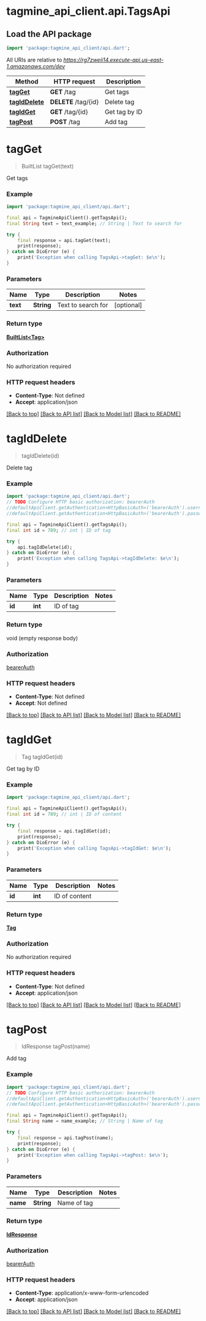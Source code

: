 # tagmine_api_client.api.TagsApi

## Load the API package
```dart
import 'package:tagmine_api_client/api.dart';
```

All URIs are relative to *https://rg7zweii14.execute-api.us-east-1.amazonaws.com/dev*

Method | HTTP request | Description
------------- | ------------- | -------------
[**tagGet**](TagsApi.md#tagget) | **GET** /tag | Get tags
[**tagIdDelete**](TagsApi.md#tagiddelete) | **DELETE** /tag/{id} | Delete tag
[**tagIdGet**](TagsApi.md#tagidget) | **GET** /tag/{id} | Get tag by ID
[**tagPost**](TagsApi.md#tagpost) | **POST** /tag | Add tag


# **tagGet**
> BuiltList<Tag> tagGet(text)

Get tags

### Example
```dart
import 'package:tagmine_api_client/api.dart';

final api = TagmineApiClient().getTagsApi();
final String text = text_example; // String | Text to search for

try {
    final response = api.tagGet(text);
    print(response);
} catch on DioError (e) {
    print('Exception when calling TagsApi->tagGet: $e\n');
}
```

### Parameters

Name | Type | Description  | Notes
------------- | ------------- | ------------- | -------------
 **text** | **String**| Text to search for | [optional] 

### Return type

[**BuiltList&lt;Tag&gt;**](Tag.md)

### Authorization

No authorization required

### HTTP request headers

 - **Content-Type**: Not defined
 - **Accept**: application/json

[[Back to top]](#) [[Back to API list]](../README.md#documentation-for-api-endpoints) [[Back to Model list]](../README.md#documentation-for-models) [[Back to README]](../README.md)

# **tagIdDelete**
> tagIdDelete(id)

Delete tag

### Example
```dart
import 'package:tagmine_api_client/api.dart';
// TODO Configure HTTP basic authorization: bearerAuth
//defaultApiClient.getAuthentication<HttpBasicAuth>('bearerAuth').username = 'YOUR_USERNAME'
//defaultApiClient.getAuthentication<HttpBasicAuth>('bearerAuth').password = 'YOUR_PASSWORD';

final api = TagmineApiClient().getTagsApi();
final int id = 789; // int | ID of tag

try {
    api.tagIdDelete(id);
} catch on DioError (e) {
    print('Exception when calling TagsApi->tagIdDelete: $e\n');
}
```

### Parameters

Name | Type | Description  | Notes
------------- | ------------- | ------------- | -------------
 **id** | **int**| ID of tag | 

### Return type

void (empty response body)

### Authorization

[bearerAuth](../README.md#bearerAuth)

### HTTP request headers

 - **Content-Type**: Not defined
 - **Accept**: Not defined

[[Back to top]](#) [[Back to API list]](../README.md#documentation-for-api-endpoints) [[Back to Model list]](../README.md#documentation-for-models) [[Back to README]](../README.md)

# **tagIdGet**
> Tag tagIdGet(id)

Get tag by ID

### Example
```dart
import 'package:tagmine_api_client/api.dart';

final api = TagmineApiClient().getTagsApi();
final int id = 789; // int | ID of content

try {
    final response = api.tagIdGet(id);
    print(response);
} catch on DioError (e) {
    print('Exception when calling TagsApi->tagIdGet: $e\n');
}
```

### Parameters

Name | Type | Description  | Notes
------------- | ------------- | ------------- | -------------
 **id** | **int**| ID of content | 

### Return type

[**Tag**](Tag.md)

### Authorization

No authorization required

### HTTP request headers

 - **Content-Type**: Not defined
 - **Accept**: application/json

[[Back to top]](#) [[Back to API list]](../README.md#documentation-for-api-endpoints) [[Back to Model list]](../README.md#documentation-for-models) [[Back to README]](../README.md)

# **tagPost**
> IdResponse tagPost(name)

Add tag

### Example
```dart
import 'package:tagmine_api_client/api.dart';
// TODO Configure HTTP basic authorization: bearerAuth
//defaultApiClient.getAuthentication<HttpBasicAuth>('bearerAuth').username = 'YOUR_USERNAME'
//defaultApiClient.getAuthentication<HttpBasicAuth>('bearerAuth').password = 'YOUR_PASSWORD';

final api = TagmineApiClient().getTagsApi();
final String name = name_example; // String | Name of tag

try {
    final response = api.tagPost(name);
    print(response);
} catch on DioError (e) {
    print('Exception when calling TagsApi->tagPost: $e\n');
}
```

### Parameters

Name | Type | Description  | Notes
------------- | ------------- | ------------- | -------------
 **name** | **String**| Name of tag | 

### Return type

[**IdResponse**](IdResponse.md)

### Authorization

[bearerAuth](../README.md#bearerAuth)

### HTTP request headers

 - **Content-Type**: application/x-www-form-urlencoded
 - **Accept**: application/json

[[Back to top]](#) [[Back to API list]](../README.md#documentation-for-api-endpoints) [[Back to Model list]](../README.md#documentation-for-models) [[Back to README]](../README.md)

